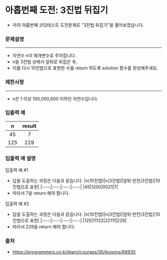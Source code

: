 아홉번째 도전: 3진법 뒤집기
=====
- 저의 아홉번째 코딩테스트 도전문제로 "3진법 뒤집기"을 풀어보겠습니다.

### 문제설명
---
* 자연수 n이 매개변수로 주어집니다. 
* n을 3진법 상에서 앞뒤로 뒤집은 후, 
* 이를 다시 10진법으로 표현한 수를 return 하도록 solution 함수를 완성해주세요.

### 제한사항
---
* n은 1 이상 100,000,000 이하인 자연수입니다.


### 입출력 예
|n|result|
|:---:|:---:|
|45|7|
|125|229|

### 입출력 예 설명
입출력 예 #1
* 답을 도출하는 과정은 다음과 같습니다.
|n(10진법)|n(3진법)|앞뒤 반전(3진법)|10진법으로 표현|
|:---:|:---:|:---:|:---:|
|45|1200|0021|7|
* 따라서 7을 return 해야 합니다.

입출력 예 #2
* 답을 도출하는 과정은 다음과 같습니다.
|n(10진법)|n(3진법)|앞뒤 반전(3진법)|10진법으로 표현|
|:---:|:---:|:---:|:---:|
|125|11122|22111|229|
* 따라서 229을 return 해야 합니다.


### 출처
- https://programmers.co.kr/learn/courses/30/lessons/68935
